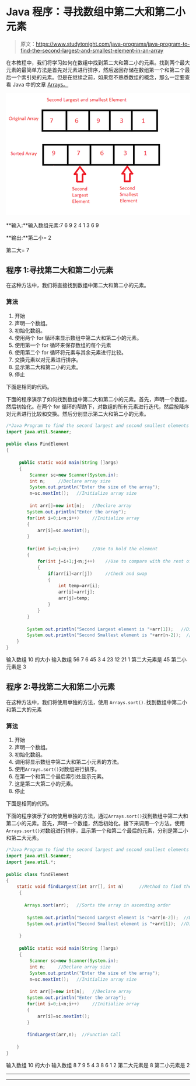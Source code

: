 # Java 程序：寻找数组中第二大和第二小元素

> 原文：<https://www.studytonight.com/java-programs/java-program-to-find-the-second-largest-and-smallest-element-in-an-array>

在本教程中，我们将学习如何在数组中找到第二大和第二小的元素。找到两个最大元素的最简单方法是首先对元素进行排序，然后返回存储在数组第一个和第二个最后一个索引处的元素。但是在继续之前，如果您不熟悉数组的概念，那么一定要查看 Java 中的文章 [Arrays。](http://www.studytonight.com/java/array.php)

![](img/c1227875da4b6991444879c5b56d9c40.png)

**输入:**输入数组元素:7 6 9 2 4 1 3 6 9

**输出:**第二小= 2

第二大= 7

## 程序 1:寻找第二大和第二小元素

在这种方法中，我们将直接找到数组中第二大和第二小的元素。

### 算法

1.  开始
2.  声明一个数组。
3.  初始化数组。
4.  使用两个 for 循环来显示数组中第二大和第二小的元素。
5.  使用第一个 for 循环来保存数组的每个元素
6.  使用第二个 for 循环将元素与其余元素进行比较。
7.  交换元素以对元素进行排序。
8.  显示第二大和第二小的元素。
9.  停止

下面是相同的代码。

下面的程序演示了如何找到数组中第二大和第二小的元素。首先，声明一个数组，然后初始化。在两个 for 循环的帮助下，对数组的所有元素进行迭代，然后按降序对元素进行比较和交换。然后分别显示第二大和第二小的元素。

```java
/*Java Program to find the second largest and second smallest elements in the array without using Functions*/
import java.util.Scanner;

public class FindElement
{

     public static void main(String []args)
     {
         Scanner sc=new Scanner(System.in);
         int n;     //Declare array size
         System.out.println("Enter the size of the array");
         n=sc.nextInt();   //Initialize array size

         int arr[]=new int[n];   //Declare array 
        System.out.println("Enter the array");  
        for(int i=0;i<n;i++)     //Initialize array
        {
            arr[i]=sc.nextInt();
        }

        for(int i=0;i<n;i++)     //Use to hold the element
        {
            for(int j=i+1;j<n;j++)    //Use to compare with the rest of the elements 
            {
                if(arr[i]<arr[j])     //Check and swap
                {
                    int temp=arr[i];
                    arr[i]=arr[j];
                    arr[j]=temp;
                }
            }
        }

        System.out.println("Second Largest element is "+arr[1]);   //Display second largest element.
        System.out.println("Second Smallest element is "+arr[n-2]);  //Display second smallest element.
    }
}
```

输入数组 10 的大小
输入数组 56 7 6 45 3 4 23 12 21 1
第二大元素是 45
第二小元素是 3

## 程序 2:寻找第二大和第二小元素

在这种方法中，我们将使用单独的方法，使用 `Arrays.sort().`找到数组中第二小和第二大的元素

### 算法

1.  开始
2.  声明一个数组。
3.  初始化数组。
4.  调用将显示数组中第二大和第二小元素的方法。
5.  使用`Arrays.sort()`对数组进行排序。
6.  在第一个和第二个最后索引处显示元素。
7.  这是第二大第二小的元素。
8.  停止

下面是相同的代码。

下面的程序演示了如何使用单独的方法，通过`Arrays.sort()`找到数组中第二大和第二小的元素。首先，声明一个数组，然后初始化。接下来调用一个方法。使用`Arrays.sort()`对数组进行排序，显示第一个和第二个最后的元素，分别是第二小和第二大元素。

```java
/*Java Program to find the second largest and second smallest elements in the array using Functions*/
import java.util.Scanner;
import java.util.*;

public class findElement
{
    static void findLargest(int arr[], int n)      //Method to find the second largest and second smallest element
     {

       Arrays.sort(arr);   //Sorts the array in ascending order

        System.out.println("Second Largest element is "+arr[n-2]);  //Display Second Smallest
        System.out.println("Second Smallest element is "+arr[1]);  //Display Second Largest

     }

     public static void main(String []args)
     {
         Scanner sc=new Scanner(System.in);
         int n;     //Declare array size
         System.out.println("Enter the size of the array");
         n=sc.nextInt();   //Initialize array size

         int arr[]=new int[n];   //Declare array 
        System.out.println("Enter the array");  
        for(int i=0;i<n;i++)     //Initialize array
        {
            arr[i]=sc.nextInt();
        }

        findLargest(arr,n);  //Function Call

    }
}
```

输入数组 10 的大小
输入数组 8 7 9 5 4 3 8 6 1 2
第二大元素是 8
第二小元素是 2

* * *

* * *